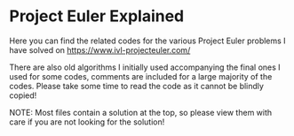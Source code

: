 # Project Euler Explained

Here you can find the related codes for the various Project Euler problems I have solved on https://www.ivl-projecteuler.com/

There are also old algorithms I initially used accompanying the final ones I used for some codes, comments are included for a large majority of the codes.
Please take some time to read the code as it cannot be blindly copied!

NOTE: Most files contain a solution at the top, so please view them with care if you are not looking for the solution!
